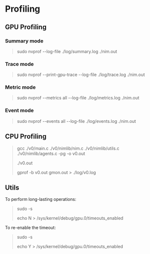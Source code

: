 # Profiling

## GPU Profiling

### Summary mode

> sudo nvprof --log-file ./log/summary.log ./nim.out

### Trace mode

> sudo nvprof --print-gpu-trace --log-file ./log/trace.log ./nim.out

### Metric mode

> sudo nvprof --metrics all --log-file ./log/metrics.log ./nim.out

### Event mode

> sudo nvprof --events all --log-file ./log/events.log ./nim.out

## CPU Profiling

> gcc ./v0/main.c ./v0/nimlib/nim.c ./v0/nimlib/utils.c ./v0/nimlib/agents.c -pg -o v0.out
> 
> ./v0.out
> 
> gprof -b v0.out gmon.out > ./log/v0.log

## Utils

To perform long-lasting operations:

> sudo -s
> 
> echo N > /sys/kernel/debug/gpu.0/timeouts_enabled

To re-enable the timeout:

> sudo -s
> 
> echo Y > /sys/kernel/debug/gpu.0/timeouts_enabled